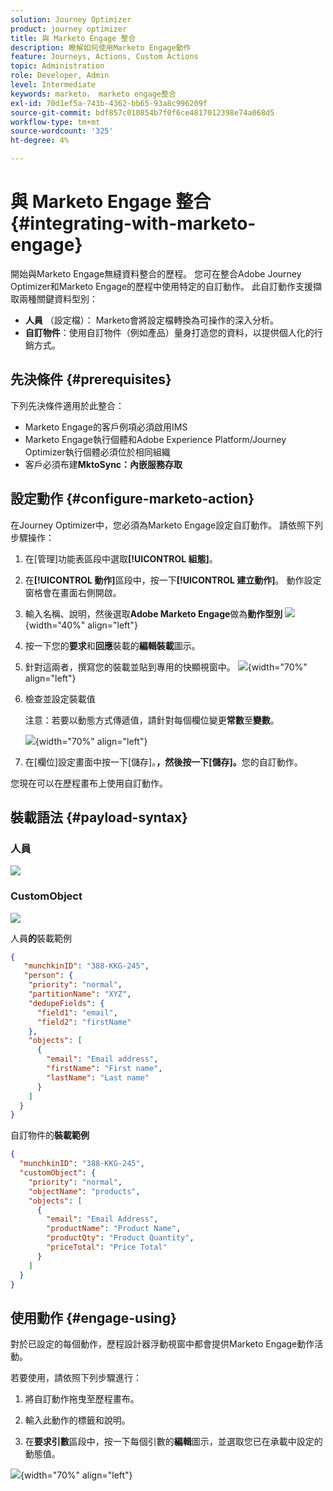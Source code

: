 ```yaml
---
solution: Journey Optimizer
product: journey optimizer
title: 與 Marketo Engage 整合
description: 瞭解如何使用Marketo Engage動作
feature: Journeys, Actions, Custom Actions
topic: Administration
role: Developer, Admin
level: Intermediate
keywords: marketo， marketo engage整合
exl-id: 70d1ef5a-743b-4362-bb65-93a8c996209f
source-git-commit: bdf857c010854b7f0f6ce4817012398e74a068d5
workflow-type: tm+mt
source-wordcount: '325'
ht-degree: 4%

---
```


# 與 Marketo Engage 整合 {#integrating-with-marketo-engage}

開始與Marketo Engage無縫資料整合的歷程。 您可在整合Adobe Journey Optimizer和Marketo Engage的歷程中使用特定的自訂動作。 此自訂動作支援擷取兩種關鍵資料型別：

* **人員** （設定檔）： Marketo會將設定檔轉換為可操作的深入分析。
* **自訂物件**：使用自訂物件（例如產品）量身打造您的資料，以提供個人化的行銷方式。

## 先決條件 {#prerequisites}

下列先決條件適用於此整合：

* Marketo Engage的客戶例項必須啟用IMS
* Marketo Engage執行個體和Adobe Experience Platform/Journey Optimizer執行個體必須位於相同組織
* 客戶必須布建&#x200B;**MktoSync：內嵌服務存取**

## 設定動作 {#configure-marketo-action}


在Journey Optimizer中，您必須為Marketo Engage設定自訂動作。 請依照下列步驟操作：

1. 在[管理]功能表區段中選取&#x200B;**[!UICONTROL 組態]**。
1. 在&#x200B;**[!UICONTROL 動作]**&#x200B;區段中，按一下&#x200B;**[!UICONTROL 建立動作]**。 動作設定窗格會在畫面右側開啟。
1. 輸入名稱、說明，然後選取&#x200B;**Adobe Marketo Engage**&#x200B;做為&#x200B;**動作型別**
   ![](assets/engage-customaction-creation.png){width="40%" align="left"}
1. 按一下您的&#x200B;**要求**&#x200B;和&#x200B;**回應**&#x200B;裝載的&#x200B;**編輯裝載**&#x200B;圖示。
1. 針對這兩者，撰寫您的裝載並貼到專用的快顯視窗中。
   ![](assets/engage-customaction-payload.png){width="70%" align="left"}
1. 檢查並設定裝載值

   注意：若要以動態方式傳遞值，請針對每個欄位變更&#x200B;**常數**&#x200B;至&#x200B;**變數**。

   ![](assets/engage-customaction-payload-fields.png){width="70%" align="left"}

1. 在[欄位]設定畫面中按一下[儲存]。****，然後按一下[儲存]。****&#x200B;您的自訂動作。

您現在可以在歷程畫布上使用自訂動作。

## 裝載語法 {#payload-syntax}

### 人員

![](assets/payload-person.png)

### CustomObject

![](assets/payload-customobject.png)


人員&#x200B;**的**&#x200B;裝載範例

```json
{
   "munchkinID": "388-KKG-245",  
   "person": {
    "priority": "normal",
    "partitionName": "XYZ",
    "dedupeFields": {
      "field1": "email",
      "field2": "firstName"
    },
    "objects": [
      {
        "email": "Email address",
        "firstName": "First name",
        "lastName": "Last name"
      }
    ]
  }
}
```

自訂物件的&#x200B;**裝載範例**

```json
{
  "munchkinID": "388-KKG-245", 
  "customObject": {
    "priority": "normal",
    "objectName": "products",
    "objects": [
      {
        "email": "Email Address",
        "productName": "Product Name",
        "productQty": "Product Quantity",
        "priceTotal": "Price Total"
      }
    ]
  }
}
```


## 使用動作 {#engage-using}

對於已設定的每個動作，歷程設計器浮動視窗中都會提供Marketo Engage動作活動。

若要使用，請依照下列步驟進行：

1. 將自訂動作拖曳至歷程畫布。

1. 輸入此動作的標籤和說明。

1. 在&#x200B;**要求引數**&#x200B;區段中，按一下每個引數的&#x200B;**編輯**&#x200B;圖示，並選取您已在承載中設定的動態值。

![](assets/engage-use-canvas.png){width="70%" align="left"}
